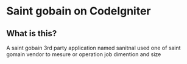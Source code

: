 Saint gobain on CodeIgniter 
===

What is this?
---
A saint gobain 3rd party application named sanitnal used one of saint gomain vendor to mesure or operation job dimention and size

